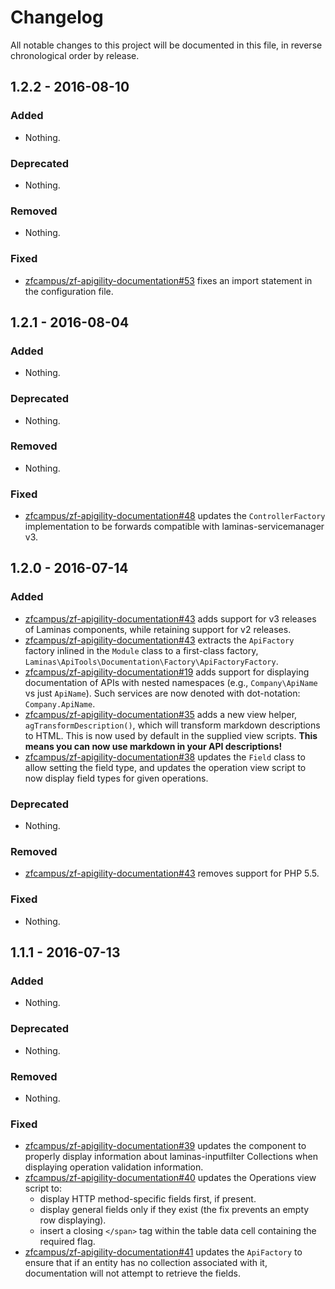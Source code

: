 # Changelog

All notable changes to this project will be documented in this file, in reverse chronological order by release.

## 1.2.2 - 2016-08-10

### Added

- Nothing.

### Deprecated

- Nothing.

### Removed

- Nothing.

### Fixed

- [zfcampus/zf-apigility-documentation#53](https://github.com/zfcampus/zf-apigility-documentation/pull/53) fixes an
  import statement in the configuration file.

## 1.2.1 - 2016-08-04

### Added

- Nothing.

### Deprecated

- Nothing.

### Removed

- Nothing.

### Fixed

- [zfcampus/zf-apigility-documentation#48](https://github.com/zfcampus/zf-apigility-documentation/pull/48) updates
  the `ControllerFactory` implementation to be forwards compatible with
  laminas-servicemanager v3.

## 1.2.0 - 2016-07-14

### Added

- [zfcampus/zf-apigility-documentation#43](https://github.com/zfcampus/zf-apigility-documentation/pull/43) adds
  support for v3 releases of Laminas components, while retaining support
  for v2 releases.
- [zfcampus/zf-apigility-documentation#43](https://github.com/zfcampus/zf-apigility-documentation/pull/43) extracts
  the `ApiFactory` factory inlined in the `Module` class to a first-class
  factory, `Laminas\ApiTools\Documentation\Factory\ApiFactoryFactory`.
- [zfcampus/zf-apigility-documentation#19](https://github.com/zfcampus/zf-apigility-documentation/pull/19) adds
  support for displaying documentation of APIs with nested namespaces (e.g.,
  `Company\ApiName` vs just `ApiName`). Such services are now denoted with
  dot-notation: `Company.ApiName`.
- [zfcampus/zf-apigility-documentation#35](https://github.com/zfcampus/zf-apigility-documentation/pull/35) adds
  a new view helper, `agTransformDescription()`, which will transform markdown
  descriptions to HTML. This is now used by default in the supplied view
  scripts. **This means you can now use markdown in your API descriptions!**
- [zfcampus/zf-apigility-documentation#38](https://github.com/zfcampus/zf-apigility-documentation/pull/38) updates
  the `Field` class to allow setting the field type, and updates the operation
  view script to now display field types for given operations.

### Deprecated

- Nothing.

### Removed

- [zfcampus/zf-apigility-documentation#43](https://github.com/zfcampus/zf-apigility-documentation/pull/43) removes
  support for PHP 5.5.

### Fixed

- Nothing.

## 1.1.1 - 2016-07-13

### Added

- Nothing.

### Deprecated

- Nothing.

### Removed

- Nothing.

### Fixed

- [zfcampus/zf-apigility-documentation#39](https://github.com/zfcampus/zf-apigility-documentation/pull/39) updates
  the component to properly display information about laminas-inputfilter
  Collections when displaying operation validation information.
- [zfcampus/zf-apigility-documentation#40](https://github.com/zfcampus/zf-apigility-documentation/pull/40) updates
  the Operations view script to:
  - display HTTP method-specific fields first, if present.
  - display general fields only if they exist (the fix prevents an empty row
    displaying).
  - insert a closing `</span>` tag within the table data cell containing the
    required flag.
- [zfcampus/zf-apigility-documentation#41](https://github.com/zfcampus/zf-apigility-documentation/pull/41) updates
  the `ApiFactory` to ensure that if an entity has no collection associated with
  it, documentation will not attempt to retrieve the fields.
